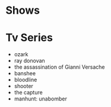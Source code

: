 # Shows


# Tv Series

* ozark
* ray donovan
* the assassination of Gianni Versache
* banshee
* bloodline
* shooter
* the capture
* manhunt: unabomber
